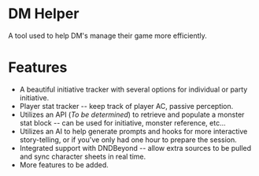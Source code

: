 # DM Helper
 A tool used to help DM's manage their game more efficiently.

# Features
- A beautiful initiative tracker with several options for individual or party initiative.
- Player stat tracker -- keep track of player AC, passive perception.
- Utilizes an API (_To be determined_) to retrieve and populate a monster stat block -- can be used for initiative, monster reference, etc...
- Utilizes an AI to help generate prompts and hooks for more interactive story-telling, or if you've only had one hour to prepare the session.
- Integrated support with DNDBeyond -- allow extra sources to be pulled and sync character sheets in real time.
- More features to be added.

